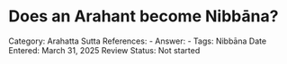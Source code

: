 # Does an Arahant become Nibbāna?

Category: Arahatta
Sutta References: -
Answer: -
Tags: Nibbāna
Date Entered: March 31, 2025
Review Status: Not started